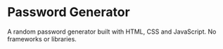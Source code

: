 # Password Generator

A random password generator built with HTML, CSS and JavaScript. No frameworks or libraries.
